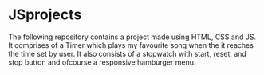 # JSprojects
The following repository contains a project made using HTML, CSS and JS. It comprises of a Timer which plays my favourite song when the it reaches the time set by user. It also consists of a stopwatch with start, reset, and stop button and ofcourse a responsive hamburger menu.
